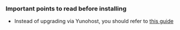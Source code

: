 ### Important points to read before installing

- Instead of upgrading via Yunohost, you should refer to [this guide](https://abantecart.atlassian.net/wiki/spaces/AD/pages/5275676/Upgrade+manually)